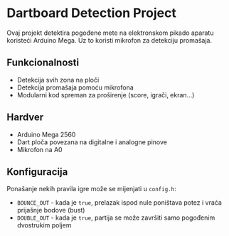 # Dartboard Detection Project

Ovaj projekt detektira pogođene mete na elektronskom pikado aparatu koristeći Arduino Mega. Uz to koristi mikrofon za detekciju promašaja.

## Funkcionalnosti

- Detekcija svih zona na ploči
- Detekcija promašaja pomoću mikrofona
- Modularni kod spreman za proširenje (score, igrači, ekran...)

## Hardver

- Arduino Mega 2560
- Dart ploča povezana na digitalne i analogne pinove
- Mikrofon na A0

## Konfiguracija

Ponašanje nekih pravila igre može se mijenjati u `config.h`:

- `BOUNCE_OUT` - kada je `true`, prelazak ispod nule poništava potez i vraća prijašnje bodove (bust)
- `DOUBLE_OUT` - kada je `true`, partija se može završiti samo pogođenim dvostrukim poljem
